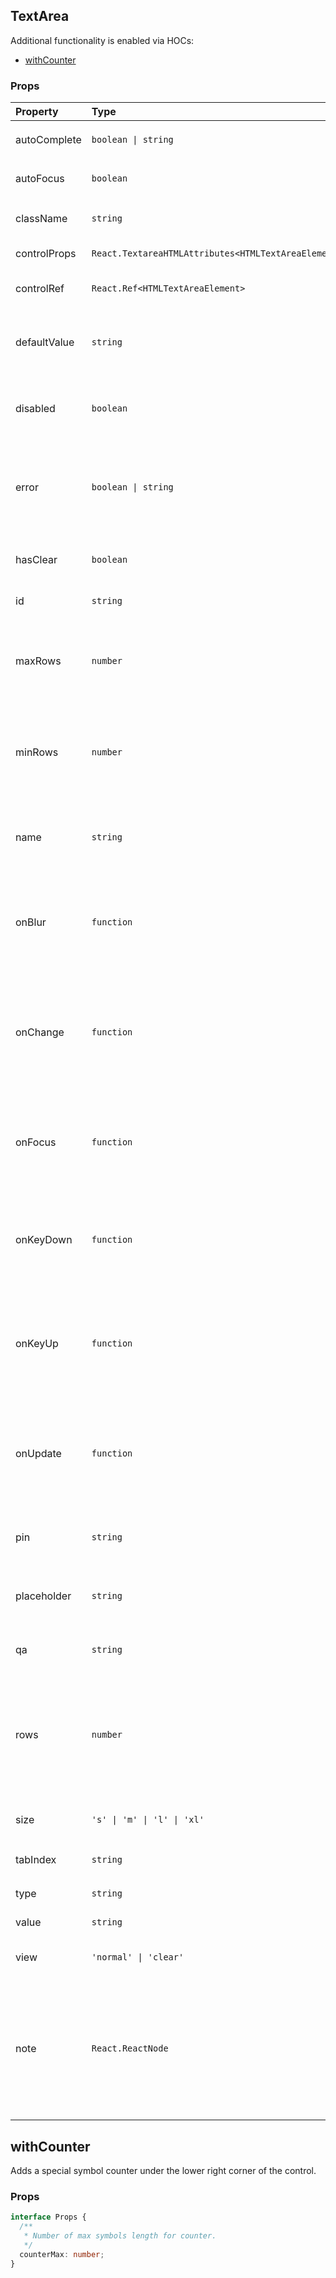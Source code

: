 ## TextArea

Additional functionality is enabled via HOCs:

- [withCounter](#withCounter)

### Props

| Property     | Type                                                | Default         | Description                                                                                                                         |
| :----------- | :-------------------------------------------------- | :-------------- | :---------------------------------------------------------------------------------------------------------------------------------- |
| autoComplete | `boolean \| string`                                 | `-`             | The control's `autocomplete` attribute                                                                                              |
| autoFocus    | `boolean`                                           | `-`             | The control's `autofocus` attribute                                                                                                 |
| className    | `string`                                            | `-`             | The control's wrapper class name                                                                                                    |
| controlProps | `React.TextareaHTMLAttributes<HTMLTextAreaElement>` | `-`             | The control's html attributes                                                                                                       |
| controlRef   | `React.Ref<HTMLTextAreaElement>`                    | `-`             | React ref provided to the control                                                                                                   |
| defaultValue | `string`                                            | `-`             | The control's default value. Use when the component is not controlled                                                               |
| disabled     | `boolean`                                           | `false`         | Indicates that the user cannot interact with the control                                                                            |
| error        | `boolean \| string`                                 | `-`             | Shows error state and optional message if property identified as a string                                                           |
| hasClear     | `boolean`                                           | `false`         | Shows icon for clearing control's value                                                                                             |
| id           | `string`                                            | `-`             | The control's `id` attribute                                                                                                        |
| maxRows      | `number`                                            | `-`             | The number of maximum visible text lines for the control. Ignored if `rows` is specified                                            |
| minRows      | `number`                                            | `-`             | The number of minimum visible text lines for the control. Ignored if `rows` is specified                                            |
| name         | `string`                                            | `-`             | The control's `name` attribute. Will be autogenerated if not specified                                                              |
| onBlur       | `function`                                          | `-`             | Fires when the control lost focus. Provides focus event as an callback's argument                                                   |
| onChange     | `function`                                          | `-`             | Fires when the input’s value is changed by the user. Provides change event as an callback's argument                                |
| onFocus      | `function`                                          | `-`             | Fires when the control gets focus. Provides focus event as an callback's argument                                                   |
| onKeyDown    | `function`                                          | `-`             | Fires when a key is pressed. Provides keyboard event as an callback's argument                                                      |
| onKeyUp      | `function`                                          | `-`             | Fires when a key is released. Provides keyboard event as an callback's argument                                                     |
| onUpdate     | `function`                                          | `-`             | Fires when the input’s value is changed by the user. Provides new value as an callback's argument                                   |
| pin          | `string`                                            | `'round-round'` | The control's border view. `'round-round'` by default                                                                               |
| placeholder  | `string`                                            | `-`             | Text that appears in the control when it has no value set                                                                           |
| qa           | `string`                                            | `-`             | Test id attribute (`data-qa`)                                                                                                       |
| rows         | `number`                                            | `-`             | The number of visible text lines for the control. If not specified, the hight will be automatically calculated based on the content |
| size         | `'s' \| 'm' \| 'l' \| 'xl'`                         | `'m'`           | The control's size. `'m'` by default                                                                                                |
| tabIndex     | `string`                                            | `-`             | The control's `tabindex` attribute                                                                                                  |
| type         | `string`                                            | `-`             | The control's type                                                                                                                  |
| value        | `string`                                            | `-`             | The control's value                                                                                                                 |
| view         | `'normal' \| 'clear'`                               | `'normal'`      | The control's view. `'normal'` by default                                                                                           |
| note         | `React.ReactNode`                                   | `-`             | An optional element displayed under the lower right corner of the control and sharing the place with the error container            |

## withCounter

Adds a special symbol counter under the lower right corner of the control.

### Props

```ts
interface Props {
  /**
   * Number of max symbols length for counter.
   */
  counterMax: number;
}
```
